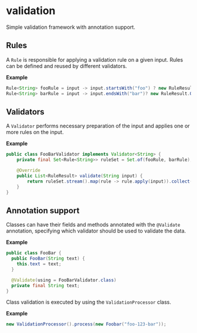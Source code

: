 # validation

Simple validation framework with annotation support.

## Rules
A `Rule` is responsible for applying a validation rule on a given input. Rules can be defined and reused by different validators.

**Example**
```java
Rule<String> fooRule = input -> input.startsWith("foo") ? new RuleResult.Ok() : new RuleResult.Error("Input must start with 'foo'");
Rule<String> barRule = input -> input.endsWith("bar")? new RuleResult.Ok() : new RuleResult.Error("Input must end with 'bar'");
```

## Validators
A `Validator` performs necessary preparation of the input and applies one or more rules on the input.

**Example**
```java
public class FooBarValidator implements Validator<String> {
    private final Set<Rule<String>> ruleSet = Set.of(fooRule, barRule);

    @Override
    public List<RuleResult> validate(String input) {
        return ruleSet.stream().map(rule -> rule.apply(input)).collect(Collectors.toList());
    }
}
```

## Annotation support
Classes can have their fields and methods annotated with the `@Validate` annotation, specifying which validator should be used to validate the data.

**Example**
```java
public class FooBar {
  public FooBar(String text) {
    this.text = text;
  }

  @Validate(using = FooBarValidator.class)
  private final String text;
}
```

Class validation is executed by using the `ValidationProcessor` class.

**Example**
```java
new ValidationProcessor().process(new Foobar("foo-123-bar"));
```
